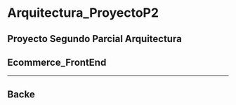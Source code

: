 # Arquitectura_ProyectoP2
Proyecto Segundo Parcial Arquitectura
---
## Ecommerce_FrontEnd
---
## Backe
